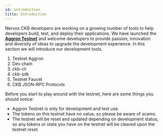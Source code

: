 ```yaml
---
id: introduction
title: Introduction
---
```


Nervos CKB developers are working on a growing number of tools to help developers build, test, and deploy their applications. We have launched the **[Aggron Testnet](https://github.com/nervosnetwork/ckb/wiki/Chains)** and welcome developers to provide passion, innovation and diversity of ideas to upgrade the development experience. In this section we will introduce our development tools.

1. Testnet Aggron
2. Dev chain 
3. ckb-cli
4. ckb-sdk
5. Testnet Faucet
6. CKB JSON-RPC Protocols

Before you start to play around with the testnet, here are some things you should notice:

* Aggron Testnet is only for development and test use.
* The tokens on this testnet have no value, so please be aware of scams.
* The testnet will be reset and updated depending on development status, so any tokens or state you have on the testnet will be cleared upon the testnet reset.